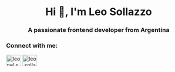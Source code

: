 <h1 align="center">Hi 👋, I'm Leo Sollazzo</h1>
<h3 align="center">A passionate frontend developer from Argentina</h3>

<h3 align="left">Connect with me:</h3>
<p align="left">
<a href="https://fb.com/leonel.sollazzo" target="blank"><img align="center" src="https://raw.githubusercontent.com/rahuldkjain/github-profile-readme-generator/master/src/images/icons/Social/facebook.svg" alt="leonel.sollazzo" height="30" width="40" /></a>
<a href="https://instagram.com/leo.sollazzo25" target="blank"><img align="center" src="https://raw.githubusercontent.com/rahuldkjain/github-profile-readme-generator/master/src/images/icons/Social/instagram.svg" alt="leo.sollazzo25" height="30" width="40" /></a>
</p>
